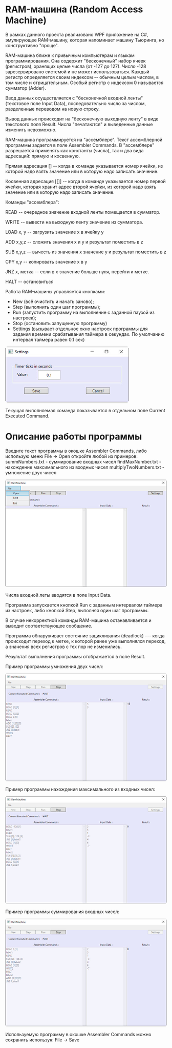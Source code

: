 # RAM-машина (Random Access Machine)

В рамках данного проекта реализовано WPF приложение на C#, эмулирующее RAM-машину, которая напоминает машину Тьюринга, но конструктивно "проще".

RAM-машина ближе к привычным компьютерам и языкам программирования. Она содержит "бесконечный" набор ячеек (регистров), хранящих целые числа (от -127 до 127). Число -128 зарезервировано системой и не может использоваться.
Каждый регистр определяется своим индексом -- обычным целым числом, в том числе и отрицательным. Особый регистр с индексом 0 называется сумматор (Adder).

Ввод данных осуществляется с "бесконечной входной ленты" (текстовое поле Input Data), последовательно число за числом, разделенные переводом на новую строку.

Вывод данных происходит на "бесконечную выходную ленту" в виде текстового поля Result. Числа "печатаются" и выведенные данные изменить невозможно.

RAM-машина программируется на "ассемблере". Текст ассемблерной программы задается в поле Assembler Commands. 
В "ассемблере" разрешается применять как константы (числа), так и два вида адресаций: прямую и косвенную.

Прямая адресация [] -- когда в команде указывается номер ячейки, из которой надо взять значение или в которую надо записать значение.

Косвенная адресация [[]] -- когда в команде указывается номер первой ячейки, которая хранит адрес второй ячейки, из которой надо взять значение или в которую надо записать значение. 

Команды "ассемблера":

READ -- очередное значение входной ленты помещается в сумматор.

WRITE -- вывести на выходную ленту значение из сумматора.

LOAD x, y -- загрузить значение x в ячейку y

ADD x,y,z -- сложить значения x и y и результат поместить в z

SUB x,y,z -- вычесть из значения x значение y и результат поместить в z

CPY x,y -- копировать значение x в y

JNZ x, метка -- если в x значение больше нуля, перейти к метке. 

HALT -- остановиться


Работа RAM-машины управляется кнопками:
- New (всё очистить и начать заново);
- Step (выполнить один шаг программы);
- Run (запустить программу на выполнение с заданной паузой из настроек);
- Stop (остановить запущенную программу)
- Settings (вызывает отдельное окно настроек программы для задания времени срабатывания таймера в секундах. По умолчанию интервал таймера равен 0.1 сек)

![Settings Window](https://github.com/ostart/RamMachine/blob/master/img/settings.jpg)

Текущая выполняемая команда показывается в отдельном поле Current Executed Command.

# Описание работы программы

Введите текст программы в окошке Assembler Commands, либо использую меню File -> Open откройте любой из примеров:
summNumbers.txt - суммирование входных чисел
findMaxNumber.txt - нахождение максимального из входных чисел
multiplyTwoNumbers.txt - умножение двух чисел

![Menu File Open](https://github.com/ostart/RamMachine/blob/master/img/menuFile.jpg)

Числа входной леты вводятся в поле Input Data.

Программа запускается кнопкой Run с заданным интервалом таймера из настроек, либо кнопкой Step, выполняя один шаг программы.

В случае некорректной команды RAM-машина останавливается и выводит соответствующее сообщение.

Программа обнаруживает состояние зацикливания (deadlock) --- когда происходит переход к метке, к которой ранее уже выполнялся переход, а значения всех регистров с тех пор не изменились.

Результат выполнения программы отображается в поле Result.


Пример программы умножения двух чисел:

![multiplyTwoNumbers](https://github.com/ostart/RamMachine/blob/master/img/multiplyTwoNumbers.jpg)

Пример программы нахождения максимального из входных чисел:

![findMaxNumber](https://github.com/ostart/RamMachine/blob/master/img/findMaxNumber.jpg)

Пример программы суммирования входных чисел:

![summNumbers](https://github.com/ostart/RamMachine/blob/master/img/summNumbers.jpg)


Используемую программу в окошке Assembler Commands можно сохранить используя: File -> Save

